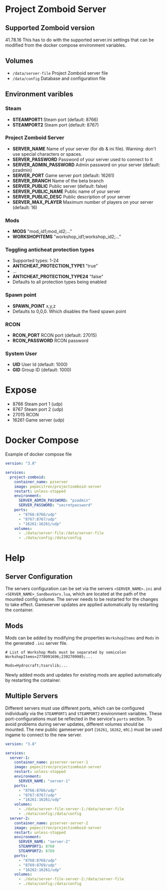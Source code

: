 # Project Zomboid Server

## Supported Zomboid version
41.78.16
This has to do with the supported server.ini settings that can be modified from the docker compose environment variables.

## Volumes

- `/data/server-file` Project Zomboid server file
- `/data/config` Database and configuration file

## Environment varibles

### Steam

- **STEAMPORT1** Steam port (default: 8766)
- **STEAMPORT2** Steam port (default: 8767)

### Project Zomboid Server

- **SERVER_NAME** Name of your server (for db & ini file). Warning: don't use special characters or spaces.
- **SERVER_PASSWORD** Password of your server used to connect to it
- **SERVER_ADMIN_PASSWORD** Admin password on your server (default: pzadmin)
- **SERVER_PORT** Game server port (default: 16261)
- **SERVER_BRANCH** Name of the beta branch
- **SERVER_PUBLIC** Public server (default: false)
- **SERVER_PUBLIC_NAME** Public name of your server
- **SERVER_PUBLIC_DESC** Public description of your server
- **SERVER_MAX_PLAYER** Maximum number of players on your server (default: 16)

### Mods

- **MODS** "mod_id1;mod_id2;..."
- **WORKSHOPITEMS** "workshop_id1;workshop_id2;..."

### Toggling anticheat protection types
- Supported types: 1-24
- **ANTICHEAT_PROTECTION_TYPE1** "true"
- ...
- **ANTICHEAT_PROTECTION_TYPE24** "false"
- Defaults to all protection types being enabled

### Spawn point

- **SPAWN_POINT** x,y,z
- Defaults to 0,0,0. Which disables the fixed spawn point

### RCON

- **RCON_PORT** RCON port (default: 27015)
- **RCON_PASSWORD** RCON password

### System User

- **UID** User Id (default: 1000)
- **GID** Group ID (default: 1000)

# Expose

- 8766 Steam port 1 (udp)
- 8767 Steam port 2 (udp)
- 27015 RCON
- 16261 Game server (udp)

# Docker Compose

Example of docker compose file

```yaml
version: "3.8"

services:
  project-zomboid:
    container_name: pzserver
    image: pepecitron/projectzomboid-server
    restart: unless-stopped
    environment:
      SERVER_ADMIN_PASSWORD: "pzadmin"
      SERVER_PASSWORD: "secretpassword"
    ports:
      - "8766:8766/udp"
      - "8767:8767/udp"
      - "16261:16261/udp"
    volumes:
      - ./data/server-file:/data/server-file
      - ./data/config:/data/config
```

# Help

## Server Configuration

The servers configuration can be set via the servers `<SERVER_NAME>.ini` and `<SERVER_NAME>_SandboxVars.lua`, which are located at the path of the mounted config volume. The server needs to be restarted for the changes to take effect. Gameserver updates are applied automatically by restarting the container.

## Mods

Mods can be added by modifying the properties `WorkshopItems` and `Mods` in the generated `.ini` server file. 
```
# List of Workshop Mods must be separated by semicolon
WorkshopItems=2778991696;2392709985;...

Mods=Hydrocraft;tsarslib;...
```
Newly added mods and updates for existing mods are applied automatically by restarting the container.

## Multiple Servers

Different servers must use different ports, which can be configured individually via the `STEAMPORT1` and `STEAMPORT2` environment variables. These port-configurations must be reflected in the service's `ports` section. To avoid problems during server updates, different volumes should be mounted. The new public gameserver port (`16261`, `16262`, etc.) must be used ingame to connect to the new server.

```yaml
version: "3.8"

services:
  server-1:
    container_name: pzserver-server-1
    image: pepecitron/projectzomboid-server
    restart: unless-stopped
    environment:
      SERVER_NAME: "server-1"
    ports:
      - "8766:8766/udp"
      - "8767:8767/udp"
      - "16261:16261/udp"
    volumes:
      - ./data/server-file-server-1:/data/server-file
      - ./data/config:/data/config
  server-2:
    container_name: pzserver-server-2
    image: pepecitron/projectzomboid-server
    restart: unless-stopped
    environment:
      SERVER_NAME: "server-2"
      STEAMPORT1: 8768
      STEAMPORT2: 8769
    ports:
      - "8768:8768/udp"
      - "8769:8769/udp"
      - "16262:16261/udp"
    volumes:
      - ./data/server-file-server-2:/data/server-file
      - ./data/config:/data/config
```
